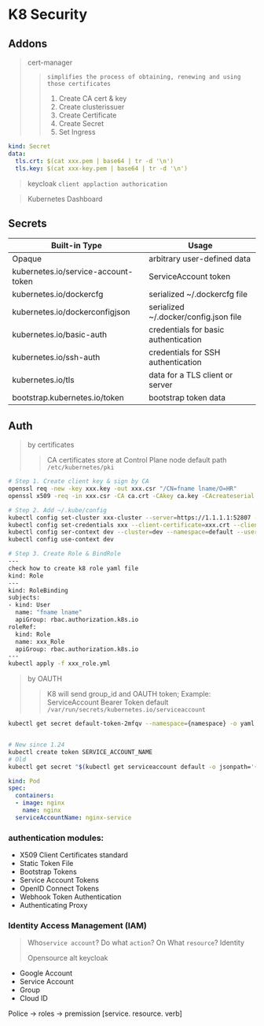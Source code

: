 # K8 Security

## Addons
> cert-manager 
>> `simplifies the process of obtaining, renewing and using those certificates`
>> 1. Create CA cert & key
>> 2. Create clusterissuer
>> 3. Create Certificate
>> 4. Create Secret
>> 5. Set Ingress
```yml
kind: Secret
data:
  tls.crt: $(cat xxx.pem | base64 | tr -d '\n')
  tls.key: $(cat xxx-key.pem | base64 | tr -d '\n')
```
> keycloak `client applaction authorication`

> Kubernetes Dashboard
## Secrets
|  Built-in Type	  |  Usage |
|---|---|
| Opaque |   arbitrary user-defined data |
| kubernetes.io/service-account-token| ServiceAccount token |
| kubernetes.io/dockercfg | serialized ~/.dockercfg file |
| kubernetes.io/dockerconfigjson | serialized ~/.docker/config.json file |
| kubernetes.io/basic-auth | credentials for basic authentication |
| kubernetes.io/ssh-auth | credentials for SSH authentication |
| kubernetes.io/tls | data for a TLS client or server|
| bootstrap.kubernetes.io/token | bootstrap token data |

## Auth
> by certificates
>> CA certificates store at Control Plane node default path `/etc/kubernetes/pki`

```bash
# Step 1. Create client key & sign by CA
openssl req -new -key xxx.key -out xxx.csr "/CN=fname lname/O=HR"
openssl x509 -req -in xxx.csr -CA ca.crt -CAkey ca.key -CAcreateserial -out xxx.crt -day 500

# Step 2. Add ~/.kube/config
kubectl config set-cluster xxx-cluster --server=https://1.1.1.1:52807 --certificate-authority=ca.crt --embed-certs=true
kubectl config set-credentials xxx --client-certificate=xxx.crt --client-key=xxx.key --embed-certs=true
kubectl config ser-context dev --cluster=dev --namespace=default --user=xxx
kubectl config use-context dev

# Step 3. Create Role & BindRole
---
check how to create k8 role yaml file
kind: Role
---
kind: RoleBinding
subjects:
- kind: User
  name: "fname lname"
  apiGroup: rbac.authorization.k8s.io
roleRef:
  kind: Role
  name: xxx_Role
  apiGroup: rbac.authorization.k8s.io
---
kubectl apply -f xxx_role.yml


```
> by OAUTH
>> K8 will send group_id and OAUTH token;
>> Example: ServiceAccount Bearer Token default `/var/run/secrets/kubernetes.io/serviceaccount`
>> 
```bash
kubectl get secret default-token-2mfqv --namespace={namespace} -o yaml


# New since 1.24
kubectl create token SERVICE_ACCOUNT_NAME
# Old 
kubectl get secret "$(kubectl get serviceaccount default -o jsonpath='{.secrets[0].name}')"
```
```yaml
kind: Pod
spec:
  containers:
  - image: nginx
    name: nginx
  serviceAccountName: nginx-service
```
### authentication modules:
- X509 Client Certificates standard
- Static Token File
- Bootstrap Tokens
- Service Account Tokens
- OpenID Connect Tokens
- Webhook Token Authentication
- Authenticating Proxy

### Identity Access Management (IAM)
> Who`service account`? Do what `action`? On What `resource`?
Identity
>
> Opensource alt keycloak
> 
- Google Account
- Service Account
- Group
- Cloud ID

Police -> roles -> premission [service. resource. verb]